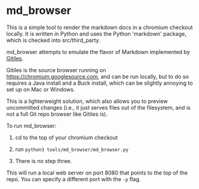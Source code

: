 # md_browser

This is a simple tool to render the markdown docs in a chromium checkout
locally. It is written in Python and uses the Python 'markdown' package,
which is checked into src/third_party.

md_browser attempts to emulate the flavor of Markdown implemented by
[Gitiles](https://gerrit.googlesource.com/gitiles/+/master/Documentation/markdown.md).

Gitiles is the source browser running on https://chromium.googlesource.com,
and can be run locally, but to do so requires a Java install and a Buck
install, which can be slightly annoying to set up on Mac or Windows.

This is a lighterweight solution, which also allows you to preview uncommitted
changes (i.e., it just serves files out of the filesystem, and is not a
full Git repo browser like Gitiles is).

To run md_browser:

1. cd to the top of your chromium checkout

2. run `python3 tools/md_browser/md_browser.py`

3. There is no step three.

This will run a local web server on port 8080 that points to the top
of the repo.  You can specify a different port with the `-p` flag.
